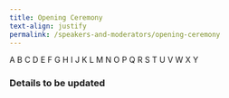 ```yaml
---
title: Opening Ceremony
text-align: justify
permalink: /speakers-and-moderators/opening-ceremony
---
```


A B C D E F G H I J K L M N O P Q R S T U V W X Y  


### Details to be updated
